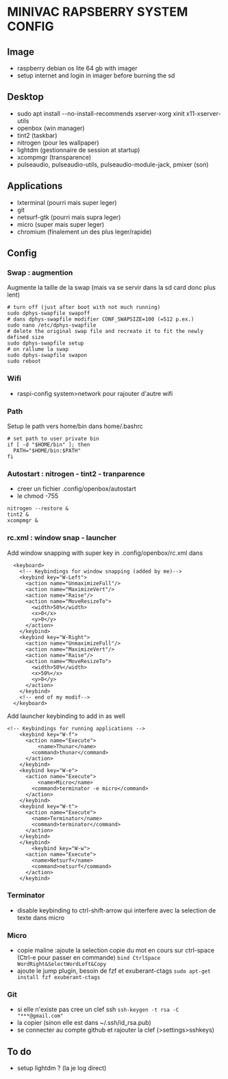 # MINIVAC RAPSBERRY SYSTEM CONFIG

## Image

- raspberry debian os lite 64 gb with imager
- setup internet and login in imager before burning the sd

## Desktop

- sudo apt install --no-install-recommends xserver-xorg xinit x11-xserver-utils
- openbox (win manager)
- tint2 (taskbar)
- nitrogen (pour les wallpaper)
- lightdm (gestionnaire de session at startup)
- xcompmgr (transparence)
- pulseaudio, pulseaudio-utils, pulseaudio-module-jack, pmixer (son)

## Applications

- lxterminal (pourri mais super leger)
- git
- netsurf-gtk (pourri mais supra leger)
- micro (super mais super leger)
- chromium (finalement un des plus leger/rapide)

## Config

### Swap : augmention
Augmente la taille de la swap (mais va se servir dans la sd card donc plus lent)
```
# turn off (just after boot with not much running)
sudo dphys-swapfile swapoff
# dans dphys-swapfile modifier CONF_SWAPSIZE=100 (=512 p.ex.)
sudo nano /etc/dphys-swapfile
# delete the original swap file and recreate it to fit the newly defined size
sudo dphys-swapfile setup
# on rallume la swap
sudo dphys-swapfile swapon
sudo reboot
```

### Wifi
- raspi-config system>network pour rajouter d'autre wifi

### Path
Setup le path vers home/bin dans home/.bashrc
```
# set path to user private bin
if [ -d "$HOME/bin" ]; then
  PATH="$HOME/bin:$PATH"
fi
```

### Autostart : nitrogen - tint2 - tranparence
- creer un fichier .config/openbox/autostart
- le chmod -755
```
nitrogen --restore &
tint2 &
xcompmgr &
```

### rc.xml : window snap - launcher
Add window snapping with super key in .config/openbox/rc.xml dans <keyboard></keyboard>
```
  <keyboard>
    <!-- Keybindings for window snapping (added by me)-->
    <keybind key="W-Left">
      <action name="UnmaximizeFull"/>
      <action name="MaximizeVert"/>
      <action name="Raise"/>
      <action name="MoveResizeTo">
        <width>50%</width>
        <x>0</x>
        <y>0</y>
      </action>
    </keybind>
    <keybind key="W-Right">
      <action name="UnmaximizeFull"/>
      <action name="MaximizeVert"/>
      <action name="Raise"/>
      <action name="MoveResizeTo">
        <width>50%</width>
        <x>50%</x>
        <y>0</y>
      </action>
    </keybind>
    <!-- end of my modif-->
  </keyboard>  
```
Add launcher keybinding to add in <keyboard></keyboard> as well
```
<!-- Keybindings for running applications -->
    <keybind key="W-f">
      <action name="Execute">
          <name>Thunar</name>
        <command>thunar</command>
      </action>
    </keybind>
    <keybind key="W-e">
      <action name="Execute">
          <name>Micro</name>
        <command>terminator -e micro</command>
      </action>
    </keybind>
    <keybind key="W-t">
      <action name="Execute">
        <name>Terminator</name>
        <command>terminator</command>
      </action>
    </keybind>
    </keybind>
        <keybind key="W-w">
      <action name="Execute">
        <name>Netsurf</name>
        <command>netsurf</command>
      </action>
    </keybind>
```

### Terminator
- disable keybinding to ctrl-shift-arrow qui interfere avec la selection de texte dans micro

### Micro
- copie maline :ajoute la selection copie du mot en cours sur ctrl-space (Ctrl-e pour passer en commande)
`bind CtrlSpace WordRight&SelectWordLeft&Copy`
- ajoute le jump plugin, besoin de fzf et exuberant-ctags
`sudo apt-get install fzf exuberant-ctags`

### Git
- si elle n'existe pas cree un clef ssh
`ssh-keygen -t rsa -C "***@gmail.com"`
- la copier (sinon elle est dans ~/.ssh/id_rsa.pub)
- se connecter au compte github et rajouter la clef (>settings>sshkeys)


## To do
- setup lightdm ? (la je log direct)
